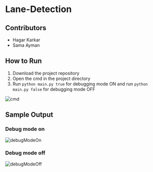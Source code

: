 # Lane-Detection


## Contributors
- Hagar Karkar
- Sama Ayman

## How to Run
1. Download the project repository 
2. Open the cmd in the project directory
3. Run `python main.py true` for debugging mode ON and run `python main.py false` for debugging mode OFF

![cmd](https://user-images.githubusercontent.com/68694412/165505084-885cd4b9-4e7c-41d1-9ae4-b5f780e188b7.PNG)

## Sample Output

### Debug mode on

![debugModeOn](https://user-images.githubusercontent.com/68694412/165505026-fc228d36-c558-4a94-aff1-57ef24a8afba.PNG)

### Debug mode off

![debugModeOff](https://user-images.githubusercontent.com/68694412/165505006-17c9e0af-a2d0-40c1-bfe7-183faafbf88f.PNG)
